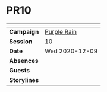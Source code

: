 # PR10

| []() | |
| --- | --- |
| **Campaign** | [Purple Rain](../README.md) |
| **Session** | 10 |
| **Date** | Wed 2020-12-09 |
| **Absences** | |
| **Guests** | |
| **Storylines** | |
